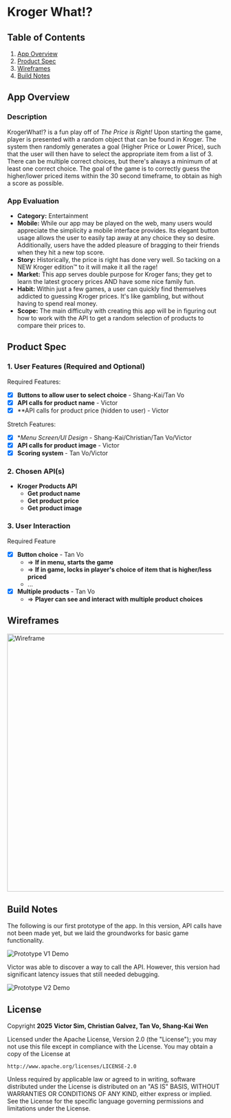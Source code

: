 # **Kroger What!?**

## Table of Contents

1. [App Overview](#App-Overview)
2. [Product Spec](#Product-Spec)
3. [Wireframes](#Wireframes)
4. [Build Notes](#Build-Notes)

## App Overview

### Description 

KrogerWhat!? is a fun play off of *The Price is Right!* Upon starting the game, player is presented with a random object that can be found in Kroger. The system then randomly generates a goal (Higher Price or Lower Price), such that the user will then have to select the appropriate item from a list of 3. There can be multiple correct choices, but there's always a minimum of at least one correct choice. The goal of the game is to correctly guess the higher/lower priced items within the 30 second timeframe, to obtain as high a score as possible.

### App Evaluation

<!-- Evaluation of your app across the following attributes -->

- **Category:** Entertainment
- **Mobile:** While our app may be played on the web, many users would appreciate the simplicity a mobile interface provides. Its elegant button usage allows the user to easily tap away at any choice they so desire. Additionally, users have the added pleasure of bragging to their friends when they hit a new top score.
- **Story:** Historically, the price is right has done very well. So tacking on a NEW Kroger edition™️ to it will make it all the rage!
- **Market:** This app serves double purpose for Kroger fans; they get to learn the latest grocery prices AND have some nice family fun.
- **Habit:** Within just a few games, a user can quickly find themselves addicted to guessing Kroger prices. It's like gambling, but without having to spend real money.
- **Scope:** The main difficulty with creating this app will be in figuring out how to work with the API to get a random selection of products to compare their prices to.

## Product Spec

### 1. User Features (Required and Optional)

Required Features:

- [X] **Buttons to allow user to select choice** - Shang-Kai/Tan Vo
- [X] **API calls for product name** - Victor
- [X] **API calls for product price (hidden to user) - Victor

Stretch Features:

- [X] **Menu Screen/UI Design* - Shang-Kai/Christian/Tan Vo/Victor
- [X] **API calls for product image** - Victor
- [X] **Scoring system** - Tan Vo/Victor

### 2. Chosen API(s)

- **Kroger Products API**
  - **Get product name**
  - **Get product price**
  - **Get product image**

### 3. User Interaction

Required Feature

- [X] **Button choice** - Tan Vo
  - => **If in menu, starts the game**
  - => **If in game, locks in player's choice of item that is higher/less priced**
  - ...
- [X] **Multiple products** - Tan Vo
  - => **Player can see and interact with multiple product choices**

## Wireframes

<!-- Add picture of your hand sketched wireframes in this section -->
<img src="wireframe.png" title="Wireframe" width=600>

## Build Notes

The following is our first prototype of the app. In this version, API calls have not been made yet, but we laid the groundworks for basic game functionality.

<img src="krogerwhat_demo1.gif" title="Prototype V1 Demo" width="" alt="Prototype V1 Demo">

Victor was able to discover a way to call the API. However, this version had significant latency issues that still needed debugging.

<img src="krogerwhat_demo2.gif" title="Prototype V2 Demo" width="" alt="Prototype V2 Demo">

## License

Copyright **2025** **Victor Sim, Christian Galvez, Tan Vo, Shang-Kai Wen**

Licensed under the Apache License, Version 2.0 (the "License");
you may not use this file except in compliance with the License.
You may obtain a copy of the License at

    http://www.apache.org/licenses/LICENSE-2.0

Unless required by applicable law or agreed to in writing, software
distributed under the License is distributed on an "AS IS" BASIS,
WITHOUT WARRANTIES OR CONDITIONS OF ANY KIND, either express or implied.
See the License for the specific language governing permissions and
limitations under the License.